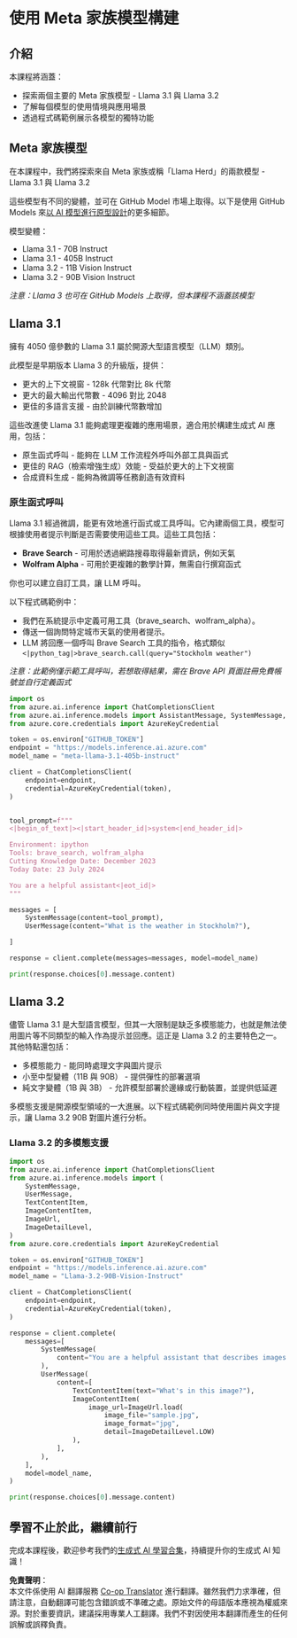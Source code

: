 <!--
CO_OP_TRANSLATOR_METADATA:
{
  "original_hash": "4c2a0b0c738b649ef049fb99a23be661",
  "translation_date": "2025-07-09T19:07:22+00:00",
  "source_file": "21-meta/README.md",
  "language_code": "tw"
}
-->
# 使用 Meta 家族模型構建

## 介紹

本課程將涵蓋：

- 探索兩個主要的 Meta 家族模型 - Llama 3.1 與 Llama 3.2  
- 了解每個模型的使用情境與應用場景  
- 透過程式碼範例展示各模型的獨特功能  

## Meta 家族模型

在本課程中，我們將探索來自 Meta 家族或稱「Llama Herd」的兩款模型 - Llama 3.1 與 Llama 3.2

這些模型有不同的變體，並可在 GitHub Model 市場上取得。以下是使用 GitHub Models 來[以 AI 模型進行原型設計](https://docs.github.com/en/github-models/prototyping-with-ai-models?WT.mc_id=academic-105485-koreyst)的更多細節。

模型變體：  
- Llama 3.1 - 70B Instruct  
- Llama 3.1 - 405B Instruct  
- Llama 3.2 - 11B Vision Instruct  
- Llama 3.2 - 90B Vision Instruct  

*注意：Llama 3 也可在 GitHub Models 上取得，但本課程不涵蓋該模型*

## Llama 3.1

擁有 4050 億參數的 Llama 3.1 屬於開源大型語言模型（LLM）類別。

此模型是早期版本 Llama 3 的升級版，提供：

- 更大的上下文視窗 - 128k 代幣對比 8k 代幣  
- 更大的最大輸出代幣數 - 4096 對比 2048  
- 更佳的多語言支援 - 由於訓練代幣數增加  

這些改進使 Llama 3.1 能夠處理更複雜的應用場景，適合用於構建生成式 AI 應用，包括：  
- 原生函式呼叫 - 能夠在 LLM 工作流程外呼叫外部工具與函式  
- 更佳的 RAG（檢索增強生成）效能 - 受益於更大的上下文視窗  
- 合成資料生成 - 能夠為微調等任務創造有效資料  

### 原生函式呼叫

Llama 3.1 經過微調，能更有效地進行函式或工具呼叫。它內建兩個工具，模型可根據使用者提示判斷是否需要使用這些工具。這些工具包括：

- **Brave Search** - 可用於透過網路搜尋取得最新資訊，例如天氣  
- **Wolfram Alpha** - 可用於更複雜的數學計算，無需自行撰寫函式  

你也可以建立自訂工具，讓 LLM 呼叫。

以下程式碼範例中：

- 我們在系統提示中定義可用工具（brave_search、wolfram_alpha）。  
- 傳送一個詢問特定城市天氣的使用者提示。  
- LLM 將回應一個呼叫 Brave Search 工具的指令，格式類似 `<|python_tag|>brave_search.call(query="Stockholm weather")`  

*注意：此範例僅示範工具呼叫，若想取得結果，需在 Brave API 頁面註冊免費帳號並自行定義函式*

```python 
import os
from azure.ai.inference import ChatCompletionsClient
from azure.ai.inference.models import AssistantMessage, SystemMessage, UserMessage
from azure.core.credentials import AzureKeyCredential

token = os.environ["GITHUB_TOKEN"]
endpoint = "https://models.inference.ai.azure.com"
model_name = "meta-llama-3.1-405b-instruct"

client = ChatCompletionsClient(
    endpoint=endpoint,
    credential=AzureKeyCredential(token),
)


tool_prompt=f"""
<|begin_of_text|><|start_header_id|>system<|end_header_id|>

Environment: ipython
Tools: brave_search, wolfram_alpha
Cutting Knowledge Date: December 2023
Today Date: 23 July 2024

You are a helpful assistant<|eot_id|>
"""

messages = [
    SystemMessage(content=tool_prompt),
    UserMessage(content="What is the weather in Stockholm?"),

]

response = client.complete(messages=messages, model=model_name)

print(response.choices[0].message.content)
```

## Llama 3.2

儘管 Llama 3.1 是大型語言模型，但其一大限制是缺乏多模態能力，也就是無法使用圖片等不同類型的輸入作為提示並回應。這正是 Llama 3.2 的主要特色之一。其他特點還包括：

- 多模態能力 - 能同時處理文字與圖片提示  
- 小至中型變體（11B 與 90B） - 提供彈性的部署選項  
- 純文字變體（1B 與 3B） - 允許模型部署於邊緣或行動裝置，並提供低延遲  

多模態支援是開源模型領域的一大進展。以下程式碼範例同時使用圖片與文字提示，讓 Llama 3.2 90B 對圖片進行分析。

### Llama 3.2 的多模態支援

```python 
import os
from azure.ai.inference import ChatCompletionsClient
from azure.ai.inference.models import (
    SystemMessage,
    UserMessage,
    TextContentItem,
    ImageContentItem,
    ImageUrl,
    ImageDetailLevel,
)
from azure.core.credentials import AzureKeyCredential

token = os.environ["GITHUB_TOKEN"]
endpoint = "https://models.inference.ai.azure.com"
model_name = "Llama-3.2-90B-Vision-Instruct"

client = ChatCompletionsClient(
    endpoint=endpoint,
    credential=AzureKeyCredential(token),
)

response = client.complete(
    messages=[
        SystemMessage(
            content="You are a helpful assistant that describes images in details."
        ),
        UserMessage(
            content=[
                TextContentItem(text="What's in this image?"),
                ImageContentItem(
                    image_url=ImageUrl.load(
                        image_file="sample.jpg",
                        image_format="jpg",
                        detail=ImageDetailLevel.LOW)
                ),
            ],
        ),
    ],
    model=model_name,
)

print(response.choices[0].message.content)
```

## 學習不止於此，繼續前行

完成本課程後，歡迎參考我們的[生成式 AI 學習合集](https://aka.ms/genai-collection?WT.mc_id=academic-105485-koreyst)，持續提升你的生成式 AI 知識！

**免責聲明**：  
本文件係使用 AI 翻譯服務 [Co-op Translator](https://github.com/Azure/co-op-translator) 進行翻譯。雖然我們力求準確，但請注意，自動翻譯可能包含錯誤或不準確之處。原始文件的母語版本應視為權威來源。對於重要資訊，建議採用專業人工翻譯。我們不對因使用本翻譯而產生的任何誤解或誤釋負責。